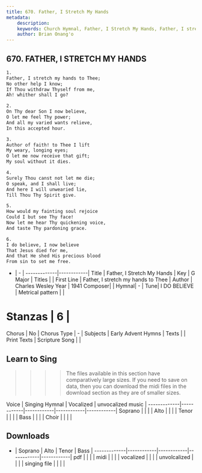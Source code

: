 ```yaml
---
title: 670. Father, I Stretch My Hands
metadata:
    description: 
    keywords: Church Hymnal, Father, I Stretch My Hands, Father, I stretch my hands to Thee, 
    author: Brian Onang'o
---
```



## 670. FATHER, I STRETCH MY HANDS

```txt
1.
Father, I stretch my hands to Thee; 
No other help I know; 
If Thou withdraw Thyself from me, 
Ah! whither shall I go? 

2.
On Thy dear Son I now believe, 
O let me feel Thy power; 
And all my varied wants relieve, 
In this accepted hour. 

3.
Author of faith! to Thee I lift 
My weary, longing eyes; 
O let me now receive that gift; 
My soul without it dies. 

4.
Surely Thou canst not let me die; 
O speak, and I shall live; 
And here I will unwearied lie, 
Till Thou Thy Spirit give. 

5.
How would my fainting soul rejoice 
Could I but see Thy face! 
Now let me hear Thy quickening voice, 
And taste Thy pardoning grace. 

6.
I do believe, I now believe 
That Jesus died for me, 
And that He shed His precious blood 
From sin to set me free.
```

- |   -  |
-------------|------------|
Title | Father, I Stretch My Hands |
Key | G Major |
Titles |  |
First Line | Father, I stretch my hands to Thee |
Author | Charles Wesley
Year | 1941
Composer|  |
Hymnal|  - |
Tune| I DO BELIEVE |
Metrical pattern | |
# Stanzas | 6 |
Chorus | No |
Chorus Type | - |
Subjects | Early Advent Hymns |
Texts |  |
Print Texts | 
Scripture Song |  |
  
## Learn to Sing

>>>> The files available in this section have comparatively large sizes. If you need to save on data, then you can download the midi files in the download section as they are of smaller sizes.

Voice |  Singing Hymnal | Vocalized | unvocalized music |
-------------|------------|------------|------------|------------|
Soprano | | | |
Alto | | | |
Tenor | | | |
Bass | | | |
Choir | | | |

## Downloads

- |  Soprano | Alto | Tenor | Bass |
-------------|------------|------------|------------|------------|
pdf | | | |
midi | | | |
vocalized | | | |
unvolcalized | | | |
singing file | | | |
  